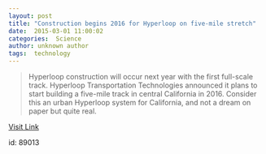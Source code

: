 ```yaml
---
layout: post
title: "Construction begins 2016 for Hyperloop on five-mile stretch"
date:  2015-03-01 11:00:02 
categories:  Science     
author: unknown author
tags:  technology                                                                                                                                                                                                                                                                                                                                                                                                                                                                                                                                                                                                                                                                                                                                                                                     
---
```



> Hyperloop construction will occur next year with the first full-scale track. Hyperloop Transportation Technologies announced it plans to start building a five-mile track in central California in 2016. Consider this an urban Hyperloop system for California, and not a dream on paper but quite real.

[Visit Link](http://phys.org/news344410744.html)

id:   89013 
